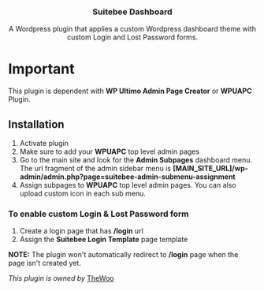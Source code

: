<h3 align="center">
  Suitebee Dashboard
</h3>

<p align="center">
  A Wordpress plugin that applies a custom Wordpress dashboard theme with custom Login and Lost Password forms.
</p>

# Important
<p>This plugin is dependent with <b>WP Ultimo Admin Page Creator</b> or <b>WPUAPC</b> Plugin.</p>

## Installation
<ol>
  <li>Activate plugin</li>
  <li>Make sure to add your <b>WPUAPC</b> top level admin pages</li>
  <li>Go to the main site and look for the <b>Admin Subpages</b> dashboard menu. The url fragment of the admin sidebar menu is <b>[MAIN_SITE_URL]/wp-admin/admin.php?page=suitebee-admin-submenu-assignment</b></li>
  <li>Assign subpages to <b>WPUAPC</b> top level admin pages. You can also upload custom icon in each sub menu.</li>
</ol>

### To enable custom Login & Lost Password form
<ol>
  <li>Create a login page that has <b>/login</b> url</li>
  <li>Assign the <b>Suitebee Login Template</b> page template</li>
</ol>

<p><b>NOTE:</b> The plugin won't automatically redirect to <b>/login</b> page when the page isn't created yet.</p>

<p><i>This plugin is owned by</i> <a href="https://thewoo.com/">TheWoo<a></p>
